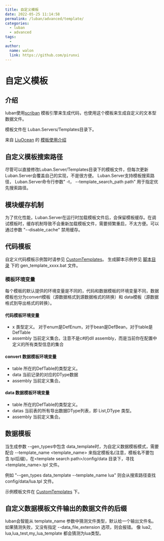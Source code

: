 ```yaml
---
title: 自定义模板
date: 2022-05-25 11:14:58
permalink: /luban/advanced/template/
categories:
  - luban
  - advanced
tags:
  - 
author: 
  name: walon
  link: https://github.com/pirunxi
---
```

# 自定义模板

## 介绍

luban使用[scriban](https://github.com/scriban/scriban) 模板引擎来生成代码，也使用这个模板来生成自定义的文本型数据文件。

模板文件在 Luban.Servers/Templates目录下。

来自 [LiuOcean](https://github.com/LiuOcean) 的 [模板使用介绍](https://app.heptabase.com/w/514c9827e9627b063281903b68ed662773c45c845d90f8da1da04dd1e6fc08c4)

## 自定义模板搜索路径

尽管可以直接修改Luban.Server/Templates目录下的模板文件，但每次更新Luban.Server会覆盖自己的实现，不是很方便。
Luban.Server支持模板搜索路径， Luban.Server命令行参数" -t， --template_search_path path" 用于指定优先搜索路径。

## 模块缓存机制

为了优化性能，Luban.Server在运行时加载模板文件后，会保留模板缓存。在调试模板时，缓存机制导致不会重新加载模板文件，需要频繁重启，不太方便。可以通过参数
"--disable_cache" 禁用缓存。

## 代码模板

自定义代码模板示例暂时请参见 [CustomTemplates](https://github.com/focus-creative-games/luban_examples/tree/main/Projects/CustomTemplates)。
生成脚本示例参见 [脚本目录](https://github.com/focus-creative-games/luban_examples/tree/main/Projects/GenerateDatas) 下的 gen_template_xxxx.bat 文件。

### 模板环境变量

每个模板的默认提供的环境变量是不同的，代码和数据模板的环境变量不同，数据模板也分为convert模板（源数据格式到源数据格式的转换）和 data模板（源数据格式到导出格式的转换）。

#### 代码模板环境变量

- x  类型定义。 对于enum是DefEnum，对于bean是DefBean，对于table是DefTable
- assembly 当前定义集合。注意不是c#的dll assembly，而是当前你在配置中定义的所有类型信息的集合

#### convert 数据模板环境变量

- table 所在的DefTable的类型定义。
- data 当前记录的对应的DType数据
- assembly 当前定义集合。

#### data 数据模板环境变量

- table 所在的DefTable的类型定义。
- datas 当前表的所有导出数据DType列表，即 List,DType 类型。
- assembly 当前定义集合。

## 数据模板

当生成参数 --gen_types中包含 data_template时，为自定义数据模板模式，需要配合 --template_name \<template_name\> 来指定模板名(注意，模板名不要包含.tpl后缀)，在\<template search path\>/config/data 目录下，寻找 \<template_name\>.tpl 文件。

例如 "--gen_types data_template --template_name lua" 则会从搜索路径查找 config/data/lua.tpl 文件。

 示例模板文件在 [CustomTemplates](https://github.com/focus-creative-games/luban_examples/tree/main/Projects/DataTemplates/CustomTemplates/config/data) 下。

## 自定义数据模板文件输出的数据文件的后缀

luban会智能从 template_name 参数中猜测文件类型，默认给一个输出文件名。如果猜测失败，又没有指定 --data_file_extension 选项，则会报错。
像 lua2, lua,lua_test,my_lua_template 都会猜测为lua类型。
